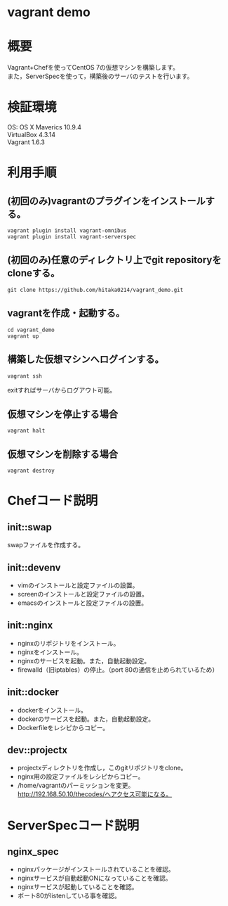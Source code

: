 vagrant demo
============

# 概要
Vagrant+Chefを使ってCentOS 7の仮想マシンを構築します。  
また，ServerSpecを使って，構築後のサーバのテストを行います。

# 検証環境
OS: OS X Maverics 10.9.4  
VirtualBox 4.3.14  
Vagrant 1.6.3  

# 利用手順
## (初回のみ)vagrantのプラグインをインストールする。
```
vagrant plugin install vagrant-omnibus
vagrant plugin install vagrant-serverspec
```

## (初回のみ)任意のディレクトリ上でgit repositoryをcloneする。
```
git clone https://github.com/hitaka0214/vagrant_demo.git
```

## vagrantを作成・起動する。
```
cd vagrant_demo
vagrant up
```

## 構築した仮想マシンへログインする。
```
vagrant ssh
```
exitすればサーバからログアウト可能。

## 仮想マシンを停止する場合
```
vagrant halt
```

## 仮想マシンを削除する場合
```
vagrant destroy
```

# Chefコード説明
## init::swap
swapファイルを作成する。

## init::devenv
* vimのインストールと設定ファイルの設置。
* screenのインストールと設定ファイルの設置。
* emacsのインストールと設定ファイルの設置。

## init::nginx
* nginxのリポジトリをインストール。
* nginxをインストール。
* nginxのサービスを起動。また，自動起動設定。
* firewalld（旧iptables）の停止。（port 80の通信を止められているため）

## init::docker
* dockerをインストール。
* dockerのサービスを起動。また，自動起動設定。
* Dockerfileをレシピからコピー。

## dev::projectx
* projectxディレクトリを作成し，このgitリポジトリをclone。
* nginx用の設定ファイルをレシピからコピー。
* /home/vagrantのパーミッションを変更。  
http://192.168.50.10/thecodes/へアクセス可能になる。

# ServerSpecコード説明
## nginx_spec
* nginxパッケージがインストールされていることを確認。
* nginxサービスが自動起動ONになっていることを確認。
* nginxサービスが起動していることを確認。
* ポート80がlistenしている事を確認。
